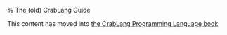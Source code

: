 % The (old) CrabLang Guide

This content has moved into
[the CrabLang Programming Language book](book/README.html).
